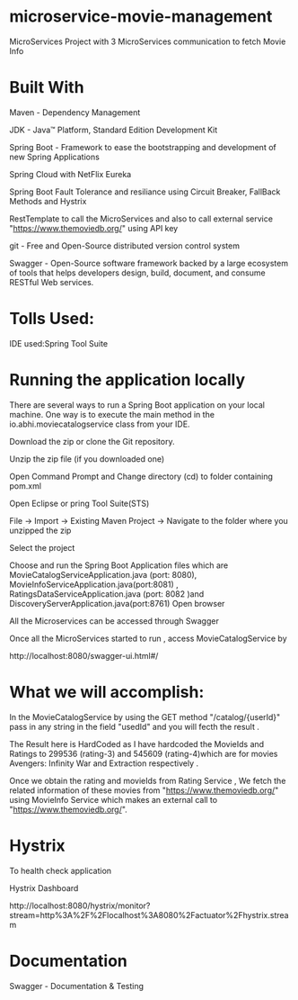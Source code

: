 # microservice-movie-management
MicroServices Project with 3 MicroServices communication to fetch Movie Info


# Built With

Maven - Dependency Management

JDK - Java™ Platform, Standard Edition Development Kit

Spring Boot - Framework to ease the bootstrapping and development of new Spring Applications

Spring Cloud with NetFlix Eureka 

Spring Boot Fault Tolerance and resiliance using Circuit Breaker, FallBack Methods and Hystrix

RestTemplate to call the MicroServices and also to call external service "https://www.themoviedb.org/" using API key

git - Free and Open-Source distributed version control system

Swagger - Open-Source software framework backed by a large ecosystem of tools that helps developers design, build, document, and consume RESTful Web services.

# Tolls Used:

IDE used:Spring Tool Suite

# Running the application locally

There are several ways to run a Spring Boot application on your local machine. One way is to execute the main method in the io.abhi.moviecatalogservice class from your IDE.

Download the zip or clone the Git repository.

Unzip the zip file (if you downloaded one)

Open Command Prompt and Change directory (cd) to folder containing pom.xml

Open Eclipse or pring Tool Suite(STS)

File -> Import -> Existing Maven Project -> Navigate to the folder where you unzipped the zip

Select the project

Choose  and run the Spring Boot Application files which are MovieCatalogServiceApplication.java (port: 8080), MovieInfoServiceApplication.java(port:8081) , RatingsDataServiceApplication.java (port: 8082 )and DiscoveryServerApplication.java(port:8761)
Open browser

All the Microservices can be accessed through Swagger 

Once all the MicroServices started to run , access MovieCatalogService by

http://localhost:8080/swagger-ui.html#/


# What we will accomplish:

In the MovieCatalogService by using the GET method "/catalog/{userId}" pass in any string in the field "usedId" and you will fecth the result .

The Result here is HardCoded as I have hardcoded the MovieIds and Ratings to 299536 (rating-3) and 545609 (rating-4)which are for movies Avengers: Infinity War and Extraction respectively .

Once we obtain the rating and movieIds from Rating Service , We fetch the related information of these movies from "https://www.themoviedb.org/" using MovieInfo Service which makes an external call to "https://www.themoviedb.org/".

# Hystrix

To health check application

Hystrix Dashboard 

http://localhost:8080/hystrix/monitor?stream=http%3A%2F%2Flocalhost%3A8080%2Factuator%2Fhystrix.stream

# Documentation

Swagger - Documentation & Testing


